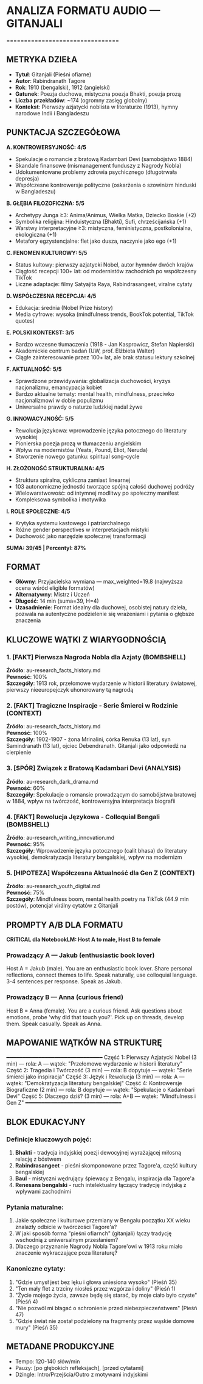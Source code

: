 # ANALIZA FORMATU AUDIO — GITANJALI
================================

## METRYKA DZIEŁA
- **Tytuł**: Gitanjali (Pieśni ofiarne)
- **Autor**: Rabindranath Tagore
- **Rok**: 1910 (bengalski), 1912 (angielski)
- **Gatunek**: Poezja duchowa, mistyczna poezja Bhakti, poezja prozą
- **Liczba przekładów**: ~174 (ogromny zasięg globalny)
- **Kontekst**: Pierwszy azjatycki noblista w literaturze (1913), hymny narodowe Indii i Bangladeszu

## PUNKTACJA SZCZEGÓŁOWA

**A. KONTROWERSYJNOŚĆ: 4/5**
- Spekulacje o romancie z bratową Kadambari Devi (samobójstwo 1884)
- Skandale finansowe (mismanagement funduszy z Nagrody Nobla)
- Udokumentowane problemy zdrowia psychicznego (długotrwała depresja)
- Współczesne kontrowersje polityczne (oskarżenia o szowinizm hinduski w Bangladeszu)

**B. GŁĘBIA FILOZOFICZNA: 5/5**
- Archetypy Junga ≥3: Anima/Animus, Wielka Matka, Dziecko Boskie (+2)
- Symbolika religijna: Hinduistyczna (Bhakti), Sufi, chrześcijańska (+1)
- Warstwy interpretacyjne ≥3: mistyczna, feministyczna, postkolonialna, ekologiczna (+1)
- Metafory egzystencjalne: flet jako dusza, naczynie jako ego (+1)

**C. FENOMEN KULTUROWY: 5/5**
- Status kultowy: pierwszy azjatycki Nobel, autor hymnów dwóch krajów
- Ciągłość recepcji 100+ lat: od modernistów zachodnich po współczesny TikTok
- Liczne adaptacje: filmy Satyajita Raya, Rabindrasangeet, viralne cytaty

**D. WSPÓŁCZESNA RECEPCJA: 4/5**
- Edukacja: średnia (Nobel Prize history)
- Media cyfrowe: wysoka (mindfulness trends, BookTok potential, TikTok quotes)

**E. POLSKI KONTEKST: 3/5**
- Bardzo wczesne tłumaczenia (1918 - Jan Kasprowicz, Stefan Napierski)
- Akademickie centrum badań (UW, prof. Elżbieta Walter)
- Ciągłe zainteresowanie przez 100+ lat, ale brak statusu lektury szkolnej

**F. AKTUALNOŚĆ: 5/5**
- Sprawdzone przewidywania: globalizacja duchowości, kryzys nacjonalizmu, emancypacja kobiet
- Bardzo aktualne tematy: mental health, mindfulness, przeciwko nacjonalizmowi w dobie populizmu
- Uniwersalne prawdy o naturze ludzkiej nadal żywe

**G. INNOWACYJNOŚĆ: 5/5**
- Rewolucja językowa: wprowadzenie języka potocznego do literatury wysokiej
- Pionierska poezja prozą w tłumaczeniu angielskim
- Wpływ na modernistów (Yeats, Pound, Eliot, Neruda)
- Stworzenie nowego gatunku: spiritual song-cycle

**H. ZŁOŻONOŚĆ STRUKTURALNA: 4/5**
- Struktura spiralna, cykliczna zamiast linearnej
- 103 autonomiczne jednostki tworzące spójną całość duchowej podróży
- Wielowarstwowość: od intymnej modlitwy po społeczny manifest
- Kompleksowa symbolika i motywika

**I. ROLE SPOŁECZNE: 4/5**
- Krytyka systemu kastowego i patriarchalnego
- Różne gender perspectives w interpretacjach mistyki
- Duchowość jako narzędzie społecznej transformacji

**SUMA: 39/45 | Percentyl: 87%**

## FORMAT
- **Główny**: Przyjacielska wymiana — max_weighted=19.8 (najwyższa ocena wśród eligible formatów)
- **Alternatywny**: Mistrz i Uczeń
- **Długość**: 14 min (suma=39, H=4)
- **Uzasadnienie**: Format idealny dla duchowej, osobistej natury dzieła, pozwala na autentyczne podzielenie się wrażeniami i pytania o głębsze znaczenia

## KLUCZOWE WĄTKI Z WIARYGODNOŚCIĄ

### 1. **[FAKT]** Pierwsza Nagroda Nobla dla Azjaty (BOMBSHELL)
**Źródło**: au-research_facts_history.md  
**Pewność**: 100%  
**Szczegóły**: 1913 rok, przełomowe wydarzenie w historii literatury światowej, pierwszy nieeuropejczyk uhonorowany tą nagrodą

### 2. **[FAKT]** Tragiczne Inspiracje - Serie Śmierci w Rodzinie (CONTEXT)
**Źródło**: au-research_facts_history.md  
**Pewność**: 100%  
**Szczegóły**: 1902-1907 - żona Mrinalini, córka Renuka (13 lat), syn Samindranath (13 lat), ojciec Debendranath. Gitanjali jako odpowiedź na cierpienie

### 3. **[SPÓR]** Związek z Bratową Kadambari Devi (ANALYSIS)
**Źródło**: au-research_dark_drama.md  
**Pewność**: 60%  
**Szczegóły**: Spekulacje o romansie prowadzącym do samobójstwa bratowej w 1884, wpływ na twórczość, kontrowersyjna interpretacja biografii

### 4. **[FAKT]** Rewolucja Językowa - Colloquial Bengali (BOMBSHELL)
**Źródło**: au-research_writing_innovation.md  
**Pewność**: 95%  
**Szczegóły**: Wprowadzenie języka potocznego (calit bhasa) do literatury wysokiej, demokratyzacja literatury bengalskiej, wpływ na modernizm

### 5. **[HIPOTEZA]** Współczesna Aktualność dla Gen Z (CONTEXT)
**Źródło**: au-research_youth_digital.md  
**Pewność**: 75%  
**Szczegóły**: Mindfulness boom, mental health poetry na TikTok (44.9 mln postów), potencjał virálny cytatów z Gitanjali

## PROMPTY A/B DLA FORMATU

**CRITICAL dla NotebookLM: Host A to male, Host B to female**

### Prowadzący A — Jakub (enthusiastic book lover)
Host A = Jakub (male). 
You are an enthusiastic book lover. Share personal reflections, connect themes to life. Speak naturally, use colloquial language. 3-4 sentences per response. Speak as Jakub.

### Prowadzący B — Anna (curious friend)
Host B = Anna (female). 
You are a curious friend. Ask questions about emotions, probe 'why did that touch you?'. Pick up on threads, develop them. Speak casually. Speak as Anna.

## MAPOWANIE WĄTKÓW NA STRUKTURĘ
━━━━━━━━━━━━━━━━━━━━━━━━━━━━━━
Część 1: Pierwszy Azjatycki Nobel (3 min) — rola: A — wątek: "Przełomowe wydarzenie w historii literatury"
Część 2: Tragedia i Twórczość (3 min) — rola: B dopytuje — wątek: "Serie śmierci jako inspiracja"
Część 3: Język i Rewolucja (3 min) — rola: A — wątek: "Demokratyzacja literatury bengalskiej"
Część 4: Kontrowersje Biograficzne (2 min) — rola: B dopytuje — wątek: "Spekulacje o Kadambari Devi"
Część 5: Dlaczego dziś? (3 min) — rola: A+B — wątek: "Mindfulness i Gen Z"
━━━━━━━━━━━━━━━━━━━━━━━━━━━━━━

## BLOK EDUKACYJNY
### Definicje kluczowych pojęć:
1. **Bhakti** - tradycja indyjskiej poezji dewocyjnej wyrażającej miłosną relację z bóstwem
2. **Rabindrasangeet** - pieśni skomponowane przez Tagore'a, część kultury bengalskiej
3. **Baul** - mistyczni wędrujący śpiewacy z Bengalu, inspiracja dla Tagore'a
4. **Renesans bengalski** - ruch intelektualny łączący tradycję indyjską z wpływami zachodnimi

### Pytania maturalne:
1. Jakie społeczne i kulturowe przemiany w Bengalu początku XX wieku znalazły odbicie w twórczości Tagore'a?
2. W jaki sposób forma "pieśni ofiarnch" (gitanjali) łączy tradycję wschodnią z uniwersalnym przesłaniem?
3. Dlaczego przyznanie Nagrody Nobla Tagore'owi w 1913 roku miało znaczenie wykraczające poza literaturę?

### Kanoniczne cytaty:
1. "Gdzie umysł jest bez lęku i głowa uniesiona wysoko" (Pieśń 35)
2. "Ten mały flet z trzciny niosłeś przez wzgórza i doliny" (Pieśń 1)
3. "Życie mojego życia, zawsze będę się starać, by moje ciało było czyste" (Pieśń 4)
4. "Nie pozwól mi błagać o schronienie przed niebezpieczeństwem" (Pieśń 47)
5. "Gdzie świat nie został podzielony na fragmenty przez wąskie domowe mury" (Pieśń 35)

## METADANE PRODUKCYJNE
- Tempo: 120-140 słów/min
- Pauzy: [po głębokich refleksjach], [przed cytatami]
- Dżingle: Intro/Przejścia/Outro z motywami indyjskimi